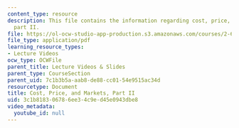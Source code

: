 ```yaml
---
content_type: resource
description: This file contains the information regarding cost, price, and markets,
  part II.
file: https://ol-ocw-studio-app-production.s3.amazonaws.com/courses/2-627-fundamentals-of-photovoltaics-fall-2013/3c1b818306786ee34c9ed45e0943dbe8_MIT2_627F13_lec18.pdf
file_type: application/pdf
learning_resource_types:
- Lecture Videos
ocw_type: OCWFile
parent_title: Lecture Videos & Slides
parent_type: CourseSection
parent_uid: 7c1b3b5a-aab8-de88-cc01-54e9515ac34d
resourcetype: Document
title: Cost, Price, and Markets, Part II
uid: 3c1b8183-0678-6ee3-4c9e-d45e0943dbe8
video_metadata:
  youtube_id: null
---
```

